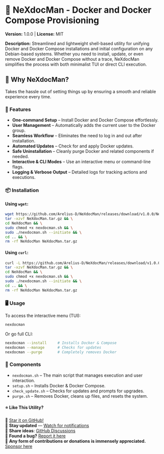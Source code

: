 # 🐳 NeXdocMan - Docker and Docker Compose Provisioning
**Version:** 1.0.0 | **License:** MIT 

**Description:**
Streamlined and lightweight shell-based utility for unifying Docker and Docker Compose installations and initial configuration on any Debian-based systems. Whether you need to install, update, or even remove Docker and Docker Compose without a trace, NeXdocMan simplifies the process with both minimalist TUI or direct CLI execution.

## 🧠 Why NeXdocMan?
Takes the hassle out of setting things up by ensuring a smooth and reliable experience every time.

### 📌 Features
- **One-command Setup** – Install Docker and Docker Compose effortlessly.
- **User Management** – Automatically adds the current user to the Docker group.
- **Seamless Workflow** – Eliminates the need to log in and out after installation.
- **Automated Updates** – Check for and apply Docker updates.
- **Safe Uninstallation** – Cleanly purge Docker and related components if needed.
- **Interactive & CLI Modes** – Use an interactive menu or command-line flags.
- **Logging & Verbose Output** – Detailed logs for tracking actions and executions.

### 📦 Installation

#### Using `wget`: 
```bash
wget https://github.com/Arelius-D/NeXdocMan/releases/download/v1.0.0/NeXdocMan.tar.gz && \
tar -xzvf NeXdocMan.tar.gz && \
cd NeXdocMan && \
sudo chmod +x nexdocman.sh && \
sudo ./nexdocman.sh --initiate && \
cd .. && \
rm -rf NeXdocMan NeXdocMan.tar.gz
```

#### Using `curl`:  

```bash
curl -L https://github.com/Arelius-D/NeXdocMan/releases/download/v1.0.0/NeXdocMan.tar.gz -o NeXdocMan.tar.gz && \
tar -xzvf NeXdocMan.tar.gz && \
cd NeXdocMan && \
sudo chmod +x nexdocman.sh && \
sudo ./nexdocman.sh --initiate && \
cd .. && \
rm -rf NeXdocMan NeXdocMan.tar.gz
```

### 🖥️ Usage
To access the interactive menu (TUI):
```bash
nexdocman
```
Or go full CLI:
```bash
nexdocman --install     # Installs Docker & Compose
nexdocman --manage      # Checks for updates
nexdocman --purge       # Completely removes Docker
```


### 🧩 Components
- `nexdocman.sh` – The main script that manages execution and user interaction.
- `setup.sh` – Installs Docker & Docker Compose.
- `check_update.sh` – Checks for updates and prompts for upgrades.
- `purge.sh` – Removes Docker, cleans up files, and resets the system.

#### ⭐ Like This Utility?

🌟 [Star it on GitHub!](https://github.com/Arelius-D/NeXdocMan)\
🔔 **Stay updated** — [Watch for notifications](https://github.com/Arelius-D/NeXdocMan)\
💬 **Share ideas**: [GitHub Discussions](https://github.com/Arelius-D/NeXdocMan/discussions)\
🐞 **Found a bug?** [Report it here](https://github.com/Arelius-D/NeXdocMan/issues)\
💖 **Any form of contributions or donations is immensely appreciated.** [Sponsor here](https://github.com/sponsors/Arelius-D)